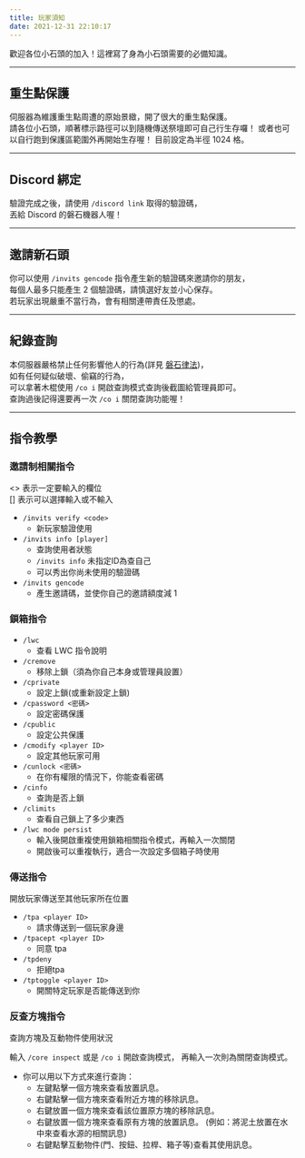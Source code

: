 ```yaml
---
title: 玩家須知
date: 2021-12-31 22:10:17
---
```

歡迎各位小石頭的加入！這裡寫了身為小石頭需要的必備知識。

***

## 重生點保護
伺服器為維護重生點周遭的原始景緻，開了很大的重生點保護。  
請各位小石頭，順著標示路徑可以到隨機傳送祭壇即可自己行生存囉！
或者也可以自行跑到保護區範圍外再開始生存喔！
目前設定為半徑 1024 格。

***

## Discord 綁定
驗證完成之後，請使用 `/discord link` 取得的驗證碼，  
丟給 Discord 的磐石機器人喔！

***

## 邀請新石頭
你可以使用 `/invits gencode` 指令產生新的驗證碼來邀請你的朋友，<br>每個人最多只能產生 2 個驗證碼，請慎選好友並小心保存。<br>若玩家出現嚴重不當行為，會有相關連帶責任及懲處。

***

## 紀錄查詢
本伺服器嚴格禁止任何影響他人的行為(詳見 [磐石律法](/rule/))，  
如有任何疑似破壞、偷竊的行為，  
可以拿著木棍使用 `/co i` 開啟查詢模式查詢後截圖給管理員即可。  
查詢過後記得還要再一次 `/co i` 關閉查詢功能喔！

***
## 指令教學
### 邀請制相關指令
<> 表示一定要輸入的欄位  
[] 表示可以選擇輸入或不輸入

- ```/invits verify <code>```
    - 新玩家驗證使用
- ```/invits info [player]```
    - 查詢使用者狀態
    - ```/invits info``` 未指定ID為查自己
    - 可以秀出你尚未使用的驗證碼
- ```/invits gencode```
    - 產生邀請碼，並使你自己的邀請額度減 1

### 鎖箱指令
- ```/lwc``` 
  - 查看 LWC 指令說明
- ```/cremove``` 
  - 移除上鎖（須為你自己本身或管理員設置）
- ```/cprivate``` 
  - 設定上鎖(或重新設定上鎖)
- ```/cpassword <密碼>```
  - 設定密碼保護
- ```/cpublic```
  - 設定公共保護
- ```/cmodify <player ID>```
  - 設定其他玩家可用
- ```/cunlock <密碼>```
  - 在你有權限的情況下，你能查看密碼
- ```/cinfo```
  - 查詢是否上鎖
- ```/climits```
  - 查看自己鎖上了多少東西
- ```/lwc mode persist```
  - 輸入後開啟重複使用鎖箱相關指令模式，再輸入一次關閉
  - 開啟後可以重複執行，適合一次設定多個箱子時使用

### 傳送指令 
開放玩家傳送至其他玩家所在位置

- ```/tpa <player ID>```
  - 請求傳送到一個玩家身邊
- ```/tpacept <player ID>```
  - 同意 tpa
- ```/tpdeny```
  - 拒絕tpa
- ```/tptoggle <player ID>```
  - 開關特定玩家是否能傳送到你

### 反查方塊指令
查詢方塊及互動物件使用狀況  

輸入 ```/core inspect``` 或是 ```/co i``` 開啟查詢模式，
再輸入一次則為關閉查詢模式。
- 你可以用以下方式來進行查詢：
  - 左鍵點擊一個方塊來查看放置訊息。
  - 右鍵點擊一個方塊來查看附近方塊的移除訊息。
  - 右鍵放置一個方塊來查看該位置原方塊的移除訊息。
  - 右鍵放置一個方塊來查看原有方塊的放置訊息。
  (例如：將泥土放置在水中來查看水源的相關訊息)
  - 右鍵點擊互動物件(門、按鈕、拉桿、箱子等)查看其使用訊息。

